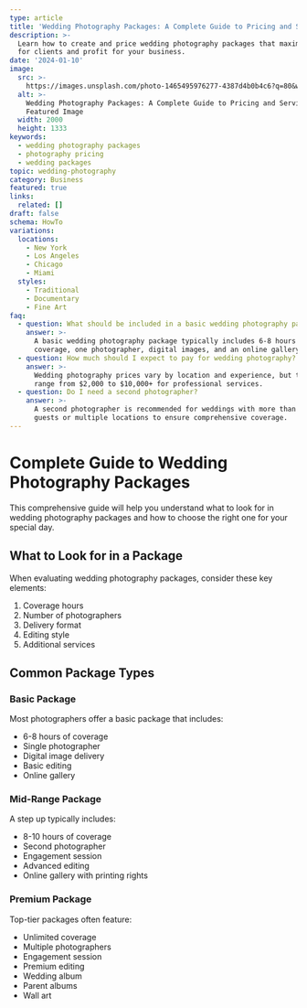```yaml
---
type: article
title: 'Wedding Photography Packages: A Complete Guide to Pricing and Services'
description: >-
  Learn how to create and price wedding photography packages that maximize value
  for clients and profit for your business.
date: '2024-01-10'
image:
  src: >-
    https://images.unsplash.com/photo-1465495976277-4387d4b0b4c6?q=80&w=2000&fm=jpg
  alt: >-
    Wedding Photography Packages: A Complete Guide to Pricing and Services -
    Featured Image
  width: 2000
  height: 1333
keywords:
  - wedding photography packages
  - photography pricing
  - wedding packages
topic: wedding-photography
category: Business
featured: true
links:
  related: []
draft: false
schema: HowTo
variations:
  locations:
    - New York
    - Los Angeles
    - Chicago
    - Miami
  styles:
    - Traditional
    - Documentary
    - Fine Art
faq:
  - question: What should be included in a basic wedding photography package?
    answer: >-
      A basic wedding photography package typically includes 6-8 hours of
      coverage, one photographer, digital images, and an online gallery.
  - question: How much should I expect to pay for wedding photography?
    answer: >-
      Wedding photography prices vary by location and experience, but typically
      range from $2,000 to $10,000+ for professional services.
  - question: Do I need a second photographer?
    answer: >-
      A second photographer is recommended for weddings with more than 100
      guests or multiple locations to ensure comprehensive coverage.
---
```


# Complete Guide to Wedding Photography Packages

This comprehensive guide will help you understand what to look for in wedding photography packages and how to choose the right one for your special day.

## What to Look for in a Package

When evaluating wedding photography packages, consider these key elements:

1. Coverage hours
2. Number of photographers
3. Delivery format
4. Editing style
5. Additional services

## Common Package Types

### Basic Package
Most photographers offer a basic package that includes:
- 6-8 hours of coverage
- Single photographer
- Digital image delivery
- Basic editing
- Online gallery

### Mid-Range Package
A step up typically includes:
- 8-10 hours of coverage
- Second photographer
- Engagement session
- Advanced editing
- Online gallery with printing rights

### Premium Package
Top-tier packages often feature:
- Unlimited coverage
- Multiple photographers
- Engagement session
- Premium editing
- Wedding album
- Parent albums
- Wall art
